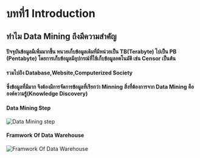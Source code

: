 # บทที่1 Introduction

## ทำไม Data Mining ถึงมีความสำคัญ

#### ปัจจุบันข้อมูลมีเพิ่มมากขึ้น หนวยเก็บข้อมูลเดิมที่มีหน่วยเป็น TB(Terabyte) ไปเป็น PB (Pentabyte) โดยการเก็บข้อมูลมีอุปกรณ์ที่ใช้เก็บข้อมูลอตโนมัติ เช่น Censor เป็นต้น
#### รวมไปถึง Database,Website,Computerized Society
#### ซึ่งข้อมูลที่มีมาก จึงต้องมีการจัดการข้อมูลที่เรียกว่า Minning สิ่งที่ต้องการจาก Data Mining คือ องค์ความรู้(Knowledge Discovery)
#### Data Mining Step
![Data Mining step](https://www.industrial-electronics.com/images/data-mining-techniques_3e_1-4.jpg "Data Mining Step")

#### Framwork Of Data Warehouse
![Framwork Of Data Warehouse](https://www.industrial-electronics.com/images/data-mining-techniques_3e_1-6.jpg "Framwork Of Data Warehouse")

